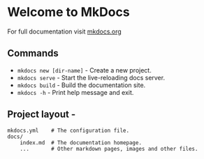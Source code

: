 # Welcome to MkDocs

For full documentation visit [mkdocs.org](https://www.mkdocs.org)

## Commands

* `mkdocs new [dir-name]` - Create a new project.
* `mkdocs serve` - Start the live-reloading docs server.
* `mkdocs build` - Build the documentation site.
* `mkdocs -h` - Print help message and exit.

## Project layout - 

    mkdocs.yml    # The configuration file.
    docs/
        index.md  # The documentation homepage.
        ...       # Other markdown pages, images and other files.
